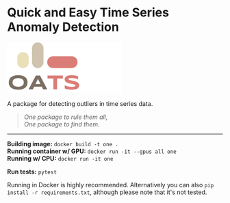 # Quick and Easy Time Series Anomaly Detection



![oats](/static/oats.png "oats")

A package for detecting outliers in time series data.

> *One package to rule them all,* \
> *One package to find them.*

---------------------------
**Building image:** `docker build -t one .`\
**Running container w/ GPU:** `docker run -it --gpus all one`\
**Running w/ CPU:** `docker run -it one`

**Run tests:** `pytest`


Running in Docker is highly recommended. Alternatively you can also `pip install -r requirements.txt`, although please note that it's not tested.


